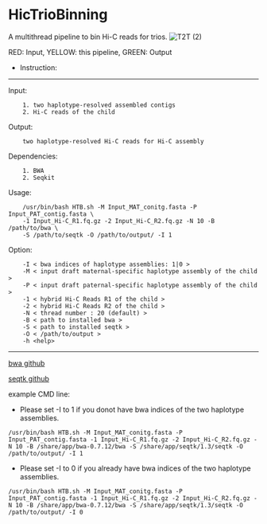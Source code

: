 # HicTrioBinning
A multithread pipeline to bin Hi-C reads for trios.
![T2T (2)](https://user-images.githubusercontent.com/38022049/183343419-0d6a0f2e-abd8-439a-96ed-883446ea19ea.png)

RED: Input, YELLOW: this pipeline, GREEN: Output


* Instruction:
---------------------------------------------------------------------------
Input:

		1. two haplotype-resolved assembled contigs
		2. Hi-C reads of the child
		
Output:	

		two haplotype-resolved Hi-C reads for Hi-C assembly
		
Dependencies:	

		1. BWA
		2. Seqkit
		
Usage: 

		/usr/bin/bash HTB.sh -M Input_MAT_conitg.fasta -P Input_PAT_contig.fasta \
		-1 Input_Hi-C_R1.fq.gz -2 Input_Hi-C_R2.fq.gz -N 10 -B /path/to/bwa \
		-S /path/to/seqtk -O /path/to/output/ -I 1
		
Option: 

		-I < bwa indices of haplotype assemblies: 1|0 > 
		-M < input draft maternal-specific haplotype assembly of the child > 
		-P < input draft paternal-specific haplotype assembly of the child > 
		-1 < hybrid Hi-C Reads R1 of the child > 
		-2 < hybrid Hi-C Reads R2 of the child > 
		-N < thread number : 20 (default) > 
		-B < path to installed bwa > 
		-S < path to installed seqtk > 
		-O < /path/to/output >
		-h <help> 
---------------------------------------------------------------------------
[bwa github](https://github.com/lh3/bwa) 

[seqtk github](https://github.com/lh3/seqtk)


example CMD line: 

* Please set -I to 1 if you donot have bwa indices of the two haplotype assemblies. 
```
/usr/bin/bash HTB.sh -M Input_MAT_conitg.fasta -P Input_PAT_contig.fasta -1 Input_Hi-C_R1.fq.gz -2 Input_Hi-C_R2.fq.gz -N 10 -B /share/app/bwa-0.7.12/bwa -S /share/app/seqtk/1.3/seqtk -O /path/to/output/ -I 1 
```

* Please set -I to 0 if you already have bwa indices of the two haplotype assemblies. 
```
/usr/bin/bash HTB.sh -M Input_MAT_conitg.fasta -P Input_PAT_contig.fasta -1 Input_Hi-C_R1.fq.gz -2 Input_Hi-C_R2.fq.gz -N 10 -B /share/app/bwa-0.7.12/bwa -S /share/app/seqtk/1.3/seqtk -O /path/to/output/ -I 0 
```
